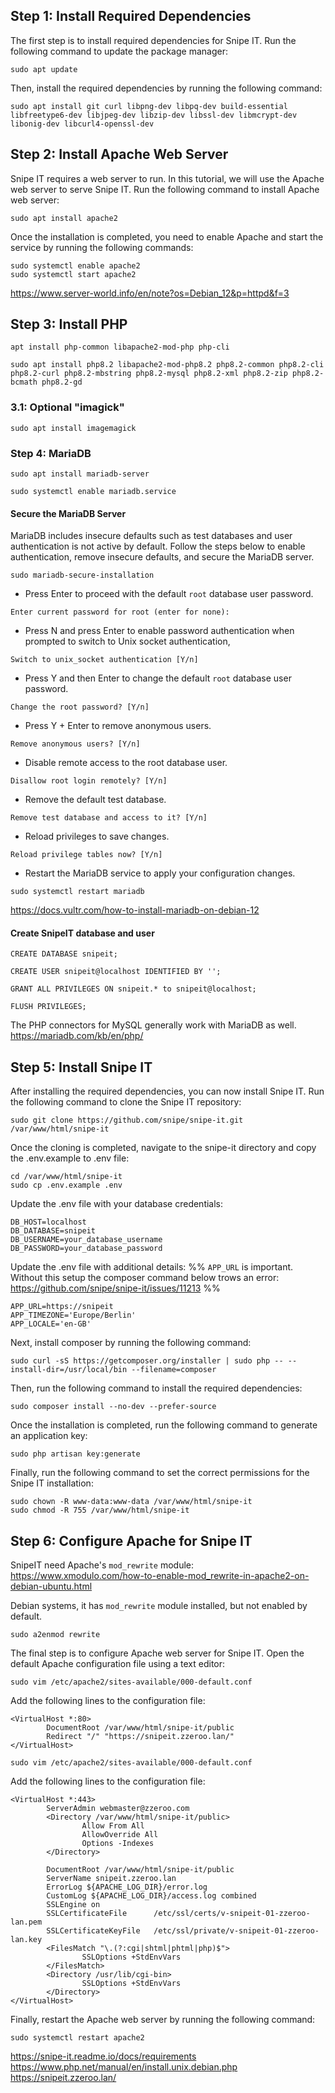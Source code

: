 ## Step 1: Install Required Dependencies

The first step is to install required dependencies for Snipe IT. Run the following command to update the package manager:

```
sudo apt update
```

Then, install the required dependencies by running the following command:

```
sudo apt install git curl libpng-dev libpq-dev build-essential libfreetype6-dev libjpeg-dev libzip-dev libssl-dev libmcrypt-dev libonig-dev libcurl4-openssl-dev
```

## Step 2: Install Apache Web Server

Snipe IT requires a web server to run. In this tutorial, we will use the Apache web server to serve Snipe IT. Run the following command to install Apache web server:

```
sudo apt install apache2
```

Once the installation is completed, you need to enable Apache and start the service by running the following commands:

```
sudo systemctl enable apache2
sudo systemctl start apache2
```

https://www.server-world.info/en/note?os=Debian_12&p=httpd&f=3

## Step 3: Install PHP

```
apt install php-common libapache2-mod-php php-cli
```

```
sudo apt install php8.2 libapache2-mod-php8.2 php8.2-common php8.2-cli php8.2-curl php8.2-mbstring php8.2-mysql php8.2-xml php8.2-zip php8.2-bcmath php8.2-gd
```

### 3.1: Optional "imagick"

```
sudo apt install imagemagick
```


### Step 4: MariaDB

```
sudo apt install mariadb-server
```

```
sudo systemctl enable mariadb.service
```

#### Secure the MariaDB Server

MariaDB includes insecure defaults such as test databases and user authentication is not active by default. Follow the steps below to enable authentication, remove insecure defaults, and secure the MariaDB server.

```
sudo mariadb-secure-installation
```

- Press Enter to proceed with the default `root` database user password.

```
Enter current password for root (enter for none):
```

- Press N and press Enter to enable password authentication when prompted to switch to Unix socket authentication,

```
Switch to unix_socket authentication [Y/n]
```

- Press Y and then Enter to change the default `root` database user password.

```
Change the root password? [Y/n]
```

- Press Y + Enter to remove anonymous users.

```
Remove anonymous users? [Y/n]
```

- Disable remote access to the root database user.

```
Disallow root login remotely? [Y/n]
```

- Remove the default test database.

```
Remove test database and access to it? [Y/n]
```

- Reload privileges to save changes.

```
Reload privilege tables now? [Y/n]
```

- Restart the MariaDB service to apply your configuration changes.

```
sudo systemctl restart mariadb
```

https://docs.vultr.com/how-to-install-mariadb-on-debian-12

#### Create SnipeIT database and user

```
CREATE DATABASE snipeit;
```

```
CREATE USER snipeit@localhost IDENTIFIED BY '';
```

```
GRANT ALL PRIVILEGES ON snipeit.* to snipeit@localhost;
```

```
FLUSH PRIVILEGES;
```

The PHP connectors for MySQL generally work with MariaDB as well.
https://mariadb.com/kb/en/php/

## Step 5: Install Snipe IT

After installing the required dependencies, you can now install Snipe IT. Run the following command to clone the Snipe IT repository:

```
sudo git clone https://github.com/snipe/snipe-it.git /var/www/html/snipe-it
```

Once the cloning is completed, navigate to the snipe-it directory and copy the .env.example to .env file:

```
cd /var/www/html/snipe-it
sudo cp .env.example .env
```

Update the .env file with your database credentials:

```
DB_HOST=localhost
DB_DATABASE=snipeit
DB_USERNAME=your_database_username
DB_PASSWORD=your_database_password
```


Update the .env file with additional details:
%% `APP_URL` is important. Without this setup the composer command below trows an error: https://github.com/snipe/snipe-it/issues/11213 %%

```
APP_URL=https://snipeit
APP_TIMEZONE='Europe/Berlin'
APP_LOCALE='en-GB'
```


Next, install composer by running the following command:

```
sudo curl -sS https://getcomposer.org/installer | sudo php -- --install-dir=/usr/local/bin --filename=composer
```

Then, run the following command to install the required dependencies:

```
sudo composer install --no-dev --prefer-source
```

Once the installation is completed, run the following command to generate an application key:

```
sudo php artisan key:generate
```

Finally, run the following command to set the correct permissions for the Snipe IT installation:

```
sudo chown -R www-data:www-data /var/www/html/snipe-it
sudo chmod -R 755 /var/www/html/snipe-it
```


## Step 6: Configure Apache for Snipe IT

SnipeIT need Apache's `mod_rewrite` module:
https://www.xmodulo.com/how-to-enable-mod_rewrite-in-apache2-on-debian-ubuntu.html

Debian systems, it has `mod_rewrite` module installed, but not enabled by default.

```
sudo a2enmod rewrite
```

The final step is to configure Apache web server for Snipe IT. Open the default Apache configuration file using a text editor:

```
sudo vim /etc/apache2/sites-available/000-default.conf
```

Add the following lines to the configuration file:

```
<VirtualHost *:80>
        DocumentRoot /var/www/html/snipe-it/public
        Redirect "/" "https://snipeit.zzeroo.lan/"
</VirtualHost>
```

```
sudo vim /etc/apache2/sites-available/000-default.conf
```

Add the following lines to the configuration file:

```
<VirtualHost *:443>
        ServerAdmin webmaster@zzeroo.com
        <Directory /var/www/html/snipe-it/public>
                Allow From All
                AllowOverride All
                Options -Indexes
        </Directory>

        DocumentRoot /var/www/html/snipe-it/public
        ServerName snipeit.zzeroo.lan
        ErrorLog ${APACHE_LOG_DIR}/error.log
        CustomLog ${APACHE_LOG_DIR}/access.log combined
        SSLEngine on
        SSLCertificateFile      /etc/ssl/certs/v-snipeit-01-zzeroo-lan.pem
        SSLCertificateKeyFile   /etc/ssl/private/v-snipeit-01-zzeroo-lan.key
        <FilesMatch "\.(?:cgi|shtml|phtml|php)$">
                SSLOptions +StdEnvVars
        </FilesMatch>
        <Directory /usr/lib/cgi-bin>
                SSLOptions +StdEnvVars
        </Directory>
</VirtualHost>
```

Finally, restart the Apache web server by running the following command:

```
sudo systemctl restart apache2
```




https://snipe-it.readme.io/docs/requirements
https://www.php.net/manual/en/install.unix.debian.php
https://snipeit.zzeroo.lan/
